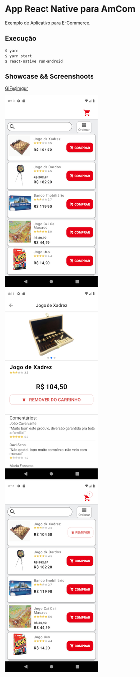 # App React Native para AmCom

Exemplo de Aplicativo para E-Commerce.

## Execução
```bash
$ yarn
$ yarn start
$ react-native run-android
```
## Showcase && Screenshoots
[GIF@imgur](https://imgur.com/a/m9bJ7mW)

![](https://github.com/DaviSena/AmComTeste/raw/master/screenshoots/screenshoot01.png)
![](https://github.com/DaviSena/AmComTeste/raw/master/screenshoots/screenshoot03.png)
![](https://github.com/DaviSena/AmComTeste/raw/master/screenshoots/screenshoot04.png)

